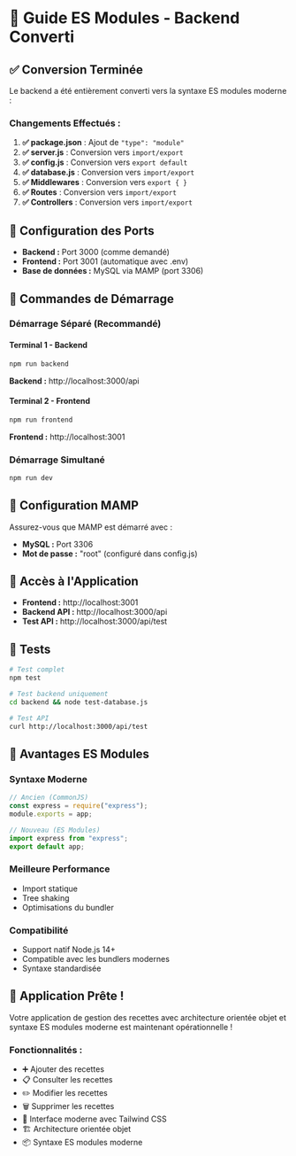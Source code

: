 # 🚀 Guide ES Modules - Backend Converti

## ✅ Conversion Terminée

Le backend a été entièrement converti vers la syntaxe ES modules moderne :

### **Changements Effectués :**

1. **✅ package.json** : Ajout de `"type": "module"`
2. **✅ server.js** : Conversion vers `import/export`
3. **✅ config.js** : Conversion vers `export default`
4. **✅ database.js** : Conversion vers `import/export`
5. **✅ Middlewares** : Conversion vers `export { }`
6. **✅ Routes** : Conversion vers `import/export`
7. **✅ Controllers** : Conversion vers `import/export`

## 🎯 Configuration des Ports

- **Backend :** Port 3000 (comme demandé)
- **Frontend :** Port 3001 (automatique avec .env)
- **Base de données :** MySQL via MAMP (port 3306)

## 🚀 Commandes de Démarrage

### **Démarrage Séparé (Recommandé)**

#### **Terminal 1 - Backend**

```bash
npm run backend
```

**Backend :** http://localhost:3000/api

#### **Terminal 2 - Frontend**

```bash
npm run frontend
```

**Frontend :** http://localhost:3001

### **Démarrage Simultané**

```bash
npm run dev
```

## 🔧 Configuration MAMP

Assurez-vous que MAMP est démarré avec :

- **MySQL :** Port 3306
- **Mot de passe :** "root" (configuré dans config.js)

## 📱 Accès à l'Application

- **Frontend :** http://localhost:3001
- **Backend API :** http://localhost:3000/api
- **Test API :** http://localhost:3000/api/test

## 🧪 Tests

```bash
# Test complet
npm test

# Test backend uniquement
cd backend && node test-database.js

# Test API
curl http://localhost:3000/api/test
```

## 🎉 Avantages ES Modules

### **Syntaxe Moderne**

```javascript
// Ancien (CommonJS)
const express = require("express");
module.exports = app;

// Nouveau (ES Modules)
import express from "express";
export default app;
```

### **Meilleure Performance**

- Import statique
- Tree shaking
- Optimisations du bundler

### **Compatibilité**

- Support natif Node.js 14+
- Compatible avec les bundlers modernes
- Syntaxe standardisée

## 🚀 Application Prête !

Votre application de gestion des recettes avec architecture orientée objet et syntaxe ES modules moderne est maintenant opérationnelle !

### **Fonctionnalités :**

- ➕ Ajouter des recettes
- 📋 Consulter les recettes
- ✏️ Modifier les recettes
- 🗑️ Supprimer les recettes
- 🎨 Interface moderne avec Tailwind CSS
- 🏗️ Architecture orientée objet
- 📦 Syntaxe ES modules moderne
